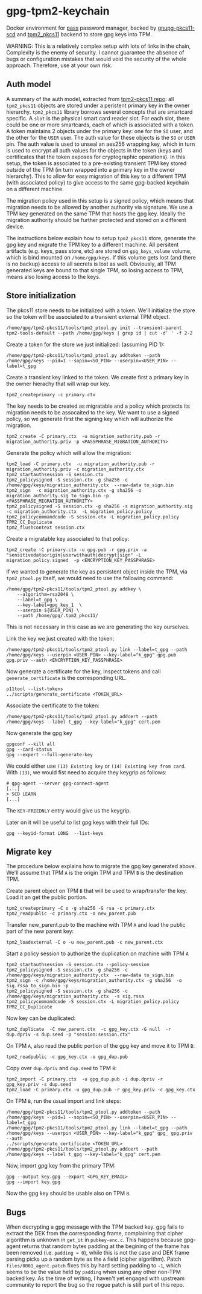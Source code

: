 # gpg-tpm2-keychain

Docker environment for [pass](https://www.passwordstore.org/) password manager, backed
by [gnupg-pkcs11-scd](https://github.com/alonbl/gnupg-pkcs11-scd) and [tpm2_pkcs11](https://github.com/tpm2-software/tpm2-pkcs11) backend to store gpg keys into TPM.

WARNING: This is a relatively complex setup with lots of links in the chain, Complexity is the enemy of security. I cannot guarantee the absence of bugs or configuration mistakes that would void the security of the whole approach. Therefore, use at your own risk.

## Auth model

A summary of the auth model, extracted from [tpm2-pkcs11 repo](https://github.com/tpm2-software/tpm2-pkcs11/blob/master/docs/ARCHITECTURE.md): all `tpm2_pkcs11` objects are stored under a peristent primary key in the owner hierarchy. `tpm2_pkcs11` library borrows several concepts that are smartcard specific. A `slot` is the physical smart card reader slot. For each slot, there could be one or more smartcards, each of which is associated with a token. A token maintains 2 objects under the primary key: one for the `SO` user, and the other for the `USER` user. The auth value for these objects is the `SO` or `USER` pin. The auth value is used to unseal an aes256 wrapping key, which in turn is used to encrypt all auth values for the objects in the token (keys and certificates that the token exposes for cryptographic operations). In this setup, the token is associated to a pre-existing transient TPM key stored outside of the TPM (in turn wrapped into a primary key in the owner hierarchy). This to allow for easy migration of this key to a different TPM (with associated policy) to give access to the same gpg-backed keychain on a different machine.

The migration policy used in this setup is a signed policy, which means that migration needs to be allowed by another authority via
signature. We use a TPM key generated on the same TPM that hosts the gpg key. Ideally the migration authority should be further protected
and stored on a different device. 

The instructions below explain how to setup `tpm2_pkcs11` store, generate the gpg key and migrate the TPM key to a different machine.
All persitent artifacts (e.g. keys, pass store, etc) are stored on `gpg_keys_volume` volume, which is bind mounted on `/home/gpg/keys`. 
If this volume gets lost (and there is no backup) access to all secrets is lost as well. Obviously, all TPM generated keys are bound
to that single TPM, so losing access to TPM, means also losing access to the keys.

## Store initialization

The pkcs11 store needs to be initialized with a token.
We'll initialize the store so the token will be associated to a transient external TPM object.

```
/home/gpg/tpm2-pkcs11/tools/tpm2_ptool.py init --transient-parent tpm2-tools-default --path /home/gpg/keys | grep id | cut -d' ' -f 2-2
```

Create a token for the store we just initialized: (assuming PID 1):

```
/home/gpg/tpm2-pkcs11/tools/tpm2_ptool.py addtoken --path /home/gpg/keys --pid=1 --sopin=<SO_PIN> --userpin=<USER_PIN> --label=t_gpg
```

Create a transient key linked to the token. We create first a primary key in the owner hierachy that will wrap our key.
```
tpm2_createprimary -c primary.ctx
```

The key needs to be created as migratable and a policy which protects its migration needs to be assocaited to the key. We want to
use a signed policy, so we generate first the signing key which will authorize the migration.

```
tpm2_create -C primary.ctx  -u migration_authority.pub -r migration_authority.priv -p <PASSPHRASE_MIGRATION_AUTHORITY>
```

Generate the policy which will allow the migration:

```
tpm2_load -C primary.ctx  -u migration_authority.pub -r migration_authority.priv -c migration_authority.ctx
tpm2_startauthsession -S session.ctx
tpm2_policysigned -S session.ctx -g sha256 -c /home/gpg/keys/migration_authority.ctx  --raw-data to_sign.bin
tpm2_sign  -c migration_authority.ctx -g sha256 -o migration_authority.sig to_sign.bin -p <PASSPHRASE_MIGRATION_AUTHORITY>
tpm2_policysigned -S session.ctx -g sha256 -s migration_authority.sig -c migration_authority.ctx  -L migration_policy.policy
tpm2_policycommandcode -S session.ctx -L migration_policy.policy TPM2_CC_Duplicate
tpm2_flushcontext session.ctx
```


Create a migratable key associated to that policy:
```
tpm2_create -C primary.ctx -u gpg.pub -r gpg.priv -a "sensitivedataorigin|userwithauth|decrypt|sign" -L migration_policy.signed  -p <ENCRYPTION_KEY_PASSPHRASE>
```

If we wanted to generate the key as persistent object inside the TPM, via `tpm2_ptool.py` itself, we would need to use the following command:
```
/home/gpg/tpm2-pkcs11/tools/tpm2_ptool.py addkey \
    --algorithm=rsa2048 \
    --label=t_gpg \
    --key-label=gpg_key_1  \
    --userpin ${USER_PIN} \
    --path /home/gpg/.tpm2_pkcs11/
```
This is not necessary in this case as we are generating the key ourselves.

Link the key we just created with the token:

```
/home/gpg/tpm2-pkcs11/tools/tpm2_ptool.py link --label=t_gpg --path /home/gpg/keys --userpin <USER_PIN> --key-label="k_gpg" gpg.pub gpg.priv --auth <ENCRYPTION_KEY_PASSPHRASE>
```

Now generate a certificate for the key, Inspect tokens and call `generate_certificate` is the corresponding URL.

```
p11tool --list-tokens
../scripts/generate_certificate <TOKEN_URL>
```

Associate the certificate to the token:

```
/home/gpg/tpm2-pkcs11/tools/tpm2_ptool.py addcert --path /home/gpg/keys --label t_gpg --key-label="k_gpg" cert.pem
```

Now generate the gpg key

```
gpgconf --kill all
gpg --card-status
gpg --expert --full-generate-key
```

We could either use `(13) Existing key` or `(14) Existing key from card`. With `(13)`, we would fist need to acquire they keygrip as follows:
```
# gpg-agent --server gpg-connect-agent
[...]
> SCD LEARN
[...]
```

The `KEY-FRIEDNLY` entry would give us the keygrip.

Later on it will be useful to list gpg keys with their full IDs:
```
gpg --keyid-format LONG  --list-keys
```

## Migrate key

The procedure below explains how to migrate the gpg key generated above. We'll assume that TPM `A`
is the origin TPM and TPM `B` is the destination TPM.

Create parent object on TPM `B` that will be used to wrap/transfer the key. Load it an get the public portion.

```
tpm2_createprimary -C o -g sha256 -G rsa -c primary.ctx
tpm2_readpublic -c primary.ctx -o new_parent.pub
```

Transfer new_parent.pub to the machine with TPM `A` and load the public part of the new parent key:

```
tpm2_loadexternal -C o -u new_parent.pub -c new_parent.ctx
```

Start a policy session to authorize the duplication on machine with TPM `A`
```
tpm2_startauthsession -S session.ctx --policy-session
tpm2_policysigned -S session.ctx -g sha256 -c /home/gpg/keys/migration_authority.ctx  --raw-data to_sign.bin
tpm2_sign -c /home/gpg/keys/migration_authority.ctx -g sha256  -o sig.rssa to_sign.bin -p
tpm2_policysigned -S session.ctx -g sha256 -c /home/gpg/keys/migration_authority.ctx  -s sig.rssa
tpm2_policycommandcode -S session.ctx -L migration_policy.policy TPM2_CC_Duplicate
```

Now key can be duplicated:
```
tpm2_duplicate  -C new_parent.ctx  -c gpg_key.ctx -G null  -r dup.dpriv -s dup.seed -p "session:session.ctx"
```

On TPM `A`, also read the public portion of the gpg key and move it to TPM `B`:
```
tpm2_readpublic -c gpg_key.ctx -o gpg_dup.pub
```

Copy over `dup.dpriv` and `dup.seed` to TPM `B`:

```
tpm2_import -C primary.ctx  -u gpg_dup.pub -i dup.dpriv -r gpg_key.priv -s dup.seed
tpm2_load -C primary.ctx -u gpg_dup.pub -r gpg_key.priv -c gpg_key.ctx
```


On TPM `B`, run the usual import and link steps:

```
/home/gpg/tpm2-pkcs11/tools/tpm2_ptool.py addtoken --path /home/gpg/keys --pid=1 --sopin=<SO_PIN> --userpin=<USER_PIN> --label=t_gpg
/home/gpg/tpm2-pkcs11/tools/tpm2_ptool.py link --label=t_gpg --path /home/gpg/keys --userpin <USER_PIN> --key-label="k_gpg" gpg_ gpg.priv --auth
../scripts/generate_certificate <TOKEN_URL>
/home/gpg/tpm2-pkcs11/tools/tpm2_ptool.py addcert --path /home/gpg/keys --label t_gpg --key-label="k_gpg" cert.pem
```

Now, import gpg key from the primary TPM:
```
gpg --output key.gpg --export <GPG_KEY_EMAIL>
gpg --import key.gpg
```

Now the gpg key should be usable also on TPM `B`.


## Bugs
When decrypting a gpg message with the TPM backed key. gpg fails to extract the DEK from the corresponding frame, complaining that cipher algorithm is unknown in `get_it` in `pubkey-enc.c`. This happens because gpg-agent returns that random bytes padding at the begining of the frame has been removed (i.e. `padding = 0`), while this is not the case and DEK frame parsing picks up a random
byte as the `A` field (cipher algorithm). Patch `files/0001_agent.patch` fixes this by hard setting padding to `-1`, which
seems to be the value held by `padding` when using any other non-TPM backed key. As the time of writing, I haven't yet engaged
with upstream community to report the bug so the rogue patch is still part of this repo.
